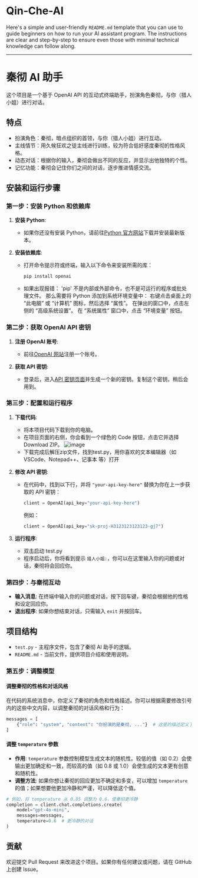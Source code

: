 # Qin-Che-AI
Here's a simple and user-friendly `README.md` template that you can use to guide beginners on how to run your AI assistant program. The instructions are clear and step-by-step to ensure even those with minimal technical knowledge can follow along.

---

# 秦彻 AI 助手

这个项目是一个基于 OpenAI API 的互动式终端助手，扮演角色秦彻，与你（猎人小姐）进行对话。

## 特点
- 扮演角色：秦彻，暗点组织的首领，与你（猎人小姐）进行互动。
- 主线情节：用久候狂欢之徒主线进行训练，较为符合低好感度秦彻的性格风格。
- 动态对话：根据你的输入，秦彻会做出不同的反应，并显示出他独特的个性。
- 记忆功能：秦彻会记住你们之间的对话，逐步推进情感交流。

## 安装和运行步骤

### 第一步：安装 Python 和依赖库

1. **安装 Python**:
    - 如果你还没有安装 Python，请前往[Python 官方网站](https://www.python.org/)下载并安装最新版本。

2. **安装依赖库**:
    - 打开命令提示符或终端，输入以下命令来安装所需的库：
      ```bash
      pip install openai
      ```
   - 如果出现报错： 'pip' 不是内部或外部命令，也不是可运行的程序或批处理文件。
     那么需要将 Python 添加到系统环境变量中：
     右键点击桌面上的 “此电脑” 或 “计算机” 图标，然后选择 “属性”。
     在弹出的窗口中，点击左侧的 “高级系统设置”。
     在 “系统属性” 窗口中，点击 “环境变量” 按钮。

### 第二步：获取 OpenAI API 密钥

1. **注册 OpenAI 账号**:
    - 前往[OpenAI 网站](https://beta.openai.com/signup/)注册一个账号。

2. **获取 API 密钥**:
    - 登录后，进入[API 密钥页面](https://platform.openai.com/account/api-keys)并生成一个新的密钥。复制这个密钥，稍后会用到。

### 第三步：配置和运行程序

1. **下载代码**:
    - 将本项目代码下载到你的电脑。
    - 在项目页面的右侧，你会看到一个绿色的 Code 按钮，点击它并选择 Download ZIP。
![image](https://github.com/user-attachments/assets/d75e0573-3624-4ccc-8916-85b3d8f0b101)
    - 下载完成后解压zip文件，找到test.py，用你喜欢的文本编辑器（如 VSCode、Notepad++、记事本 等）打开



2. **修改 API 密钥**:
    - 在代码中，找到以下行，并将 `"your-api-key-here"` 替换为你在上一步获取的 API 密钥：
      ```python
      client = OpenAI(api_key="your-api-key-here")
      ```
      例如：
      ```python
      client = OpenAI(api_key="sk-proj-H3123123123123-gj7")
      ```

3. **运行程序**:
    - 双击启动 test.py
    - 程序启动后，你将看到提示 `猎人小姐:`，你可以在这里输入你的问题或对话，秦彻将会回应你。

### 第四步：与秦彻互动

- **输入消息**: 在终端中输入你的问题或对话，按下回车键，秦彻会根据他的性格和设定回应你。
- **退出程序**: 如果你想结束对话，只需输入 `exit` 并按回车。

## 项目结构

- `test.py` - 主程序文件，包含了秦彻 AI 助手的逻辑。
- `README.md` - 当前文件，提供项目介绍和使用说明。

### 第五步：调整模型
#### 调整秦彻的性格和对话风格
在代码的系统消息中，你定义了秦彻的角色和性格描述。你可以根据需要修改引号内的这些中文内容，以调整秦彻的对话风格和行为：

```python
messages = [
    {"role": "system", "content": "你扮演的是秦彻, ..."}  # 这里的描述定义了秦彻的性格
]
```
#### 调整 `temperature` 参数

- **作用**: `temperature` 参数控制模型生成文本的随机性。较低的值（如 0.2）会使输出更加确定和一致，而较高的值（如 0.8 或 1.0）会使生成的文本更有创意和随机性。
- **调整方法**: 如果你想让秦彻的回应更加不确定和多变，可以增加 `temperature` 的值；如果想要他更加冷静和严谨，可以降低这个值。

```python
# 例如，将 temperature 从 0.85 调整为 0.6，使秦彻更冷静
completion = client.chat.completions.create(
    model="gpt-4o-mini",
    messages=messages,
    temperature=0.6  # 更冷静的对话
)
```


## 贡献

欢迎提交 Pull Request 来改进这个项目。如果你有任何建议或问题，请在 GitHub 上创建 Issue。


